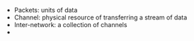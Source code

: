
- Packets: units of data
- Channel: physical resource of transferring a stream of data
- Inter-network: a collection of channels
- 